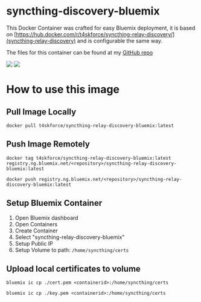 # syncthing-discovery-bluemix
This Docker Container was crafted for easy Bluemix deployment, it is based on [https://hub.docker.com/r/t4skforce/syncthing-relay-discovery/](syncthing-relay-discovery) and is configurable the same way.

The files for this container can be found at my [GitHub repo](https://github.com/t4skforce/syncthing-relay-discovery-bluemix)

[![](https://images.microbadger.com/badges/image/t4skforce/syncthing-relay-discovery-bluemix.svg)](http://microbadger.com/images/t4skforce/syncthing-relay-discovery-bluemix "Get your own image badge on microbadger.com") [![](https://images.microbadger.com/badges/version/t4skforce/syncthing-relay-discovery-bluemix.svg)](http://microbadger.com/images/t4skforce/syncthing-relay-discovery-bluemix "Get your own version badge on microbadger.com")

# How to use this image

## Pull Image Locally
`docker pull t4skforce/syncthing-relay-discovery-bluemix:latest`

## Push Image Remotely
`docker tag t4skforce/syncthing-relay-discovery-bluemix:latest registry.ng.bluemix.net/<repository>/syncthing-relay-discovery-bluemix:latest`

`docker push registry.ng.bluemix.net/<repository>/syncthing-relay-discovery-bluemix:latest`


## Setup Bluemix Container
1. Open Bluemix dashboard
2. Open Containers
3. Create Container
4. Select "syncthing-relay-discovery-bluemix"
5. Setup Public IP
6. Setup Volume to path: `/home/syncthing/certs`

## Upload local certificates to volume
`bluemix ic cp ./cert.pem <containerid>:/home/syncthing/certs`

`bluemix ic cp ./key.pem <containerid>:/home/syncthing/certs`
